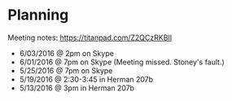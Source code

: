 # Planning

Meeting notes: https://titanpad.com/Z2QCzRKBII

- 6/03/2016 @ 2pm on Skype
- 6/01/2016 @ 7pm on Skype (Meeting missed. Stoney's fault.)
- 5/25/2016 @ 7pm on Skype
- 5/19/2016 @ 2:30-3:45 in Herman 207b
- 5/13/2016 @ 3pm in Herman 207b
